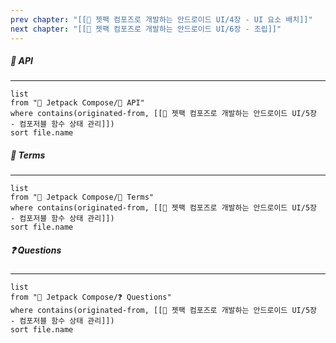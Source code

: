 ```yaml
---
prev chapter: "[[📘 젯팩 컴포즈로 개발하는 안드로이드 UI/4장 - UI 요소 배치]]"
next chapter: "[[📘 젯팩 컴포즈로 개발하는 안드로이드 UI/6장 - 조립]]"
---
```

##### 🔗 API
---
```dataview
list
from "🎨 Jetpack Compose/🔗 API"
where contains(originated-from, [[📘 젯팩 컴포즈로 개발하는 안드로이드 UI/5장 - 컴포저블 함수 상태 관리]])
sort file.name
```

##### 📔 Terms
---
```dataview
list
from "🎨 Jetpack Compose/📔 Terms"
where contains(originated-from, [[📘 젯팩 컴포즈로 개발하는 안드로이드 UI/5장 - 컴포저블 함수 상태 관리]])
sort file.name
```

##### ❓ Questions
---
```dataview
list
from "🎨 Jetpack Compose/❓ Questions"
where contains(originated-from, [[📘 젯팩 컴포즈로 개발하는 안드로이드 UI/5장 - 컴포저블 함수 상태 관리]])
sort file.name
```
